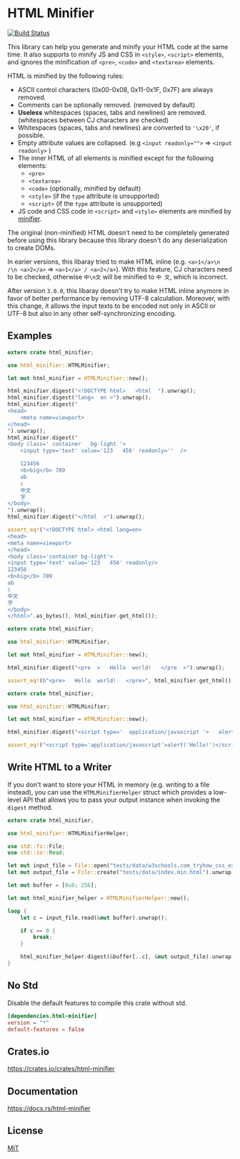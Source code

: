 HTML Minifier
====================

[![Build Status](https://travis-ci.org/magiclen/html-minifier.svg?branch=master)](https://travis-ci.org/magiclen/html-minifier)

This library can help you generate and minify your HTML code at the same time. It also supports to minify JS and CSS in `<style>`, `<script>` elements, and ignores the minification of `<pre>`, `<code>` and `<textarea>` elements.

HTML is minified by the following rules:

* ASCII control characters (0x00-0x08, 0x11-0x1F, 0x7F) are always removed.
* Comments can be optionally removed. (removed by default)
* **Useless** whitespaces (spaces, tabs and newlines) are removed. (whitespaces between CJ characters are checked)
* Whitespaces (spaces, tabs and newlines) are converted to `'\x20'`, if possible.
* Empty attribute values are collapsed. (e.g `<input readonly="">` => `<input readonly>` )
* The inner HTML of all elements is minified except for the following elements:
    * `<pre>`
    * `<textarea>`
    * `<code>` (optionally, minified by default)
    * `<style>` (if the `type` attribute is unsupported)
    * `<script>` (if the `type` attribute is unsupported)
* JS code and CSS code in `<script>` and `<style>` elements are minified by [minifier](https://crates.io/crates/minifier).

The original (non-minified) HTML doesn't need to be completely generated before using this library because this library doesn't do any deserialization to create DOMs.

In earier versions, this libaray tried to make HTML inline (e.g. `<a>1</a>\n /\n <a>2</a>` => `<a>1</a> / <a>2</a>`). With this feature, CJ characters need to be checked, otherwise `中\n文` will be minified to `中 文`, which is incorrect.

After version `3.0.0`, this libaray doesn't try to make HTML inline anymore in favor of better performance by removing UTF-8 calculation. Moreover, with this change, it allows the input texts to be encoded not only in ASCII or UTF-8 but also in any other self-synchronizing encoding.

## Examples

```rust
extern crate html_minifier;

use html_minifier::HTMLMinifier;

let mut html_minifier = HTMLMinifier::new();

html_minifier.digest("<!DOCTYPE html>   <html  ").unwrap();
html_minifier.digest("lang=  en >").unwrap();
html_minifier.digest("
<head>
    <meta name=viewport>
</head>
").unwrap();
html_minifier.digest("
<body class=' container   bg-light '>
    <input type='text' value='123   456' readonly=''  />

    123456
    <b>big</b> 789
    ab
    c
    中文
    字
</body>
").unwrap();
html_minifier.digest("</html  >").unwrap();

assert_eq!("<!DOCTYPE html> <html lang=en>
<head>
<meta name=viewport>
</head>
<body class='container bg-light'>
<input type='text' value='123   456' readonly/>
123456
<b>big</b> 789
ab
c
中文
字
</body>
</html>".as_bytes(), html_minifier.get_html());
```

```rust
extern crate html_minifier;

use html_minifier::HTMLMinifier;

let mut html_minifier = HTMLMinifier::new();

html_minifier.digest("<pre  >   Hello  world!   </pre  >").unwrap();

assert_eq!(b"<pre>   Hello  world!   </pre>", html_minifier.get_html());
```

```rust
extern crate html_minifier;

use html_minifier::HTMLMinifier;

let mut html_minifier = HTMLMinifier::new();

html_minifier.digest("<script type='  application/javascript '>   alert('Hello!')    ;   </script>").unwrap();

assert_eq!("<script type='application/javascript'>alert('Hello!')</script>".as_bytes(), html_minifier.get_html());
```

## Write HTML to a Writer

If you don't want to store your HTML in memory (e.g. writing to a file instead), you can use the `HTMLMinifierHelper` struct which provides a low-level API that allows you to pass your output instance when invoking the `digest` method.

```rust
extern crate html_minifier;

use html_minifier::HTMLMinifierHelper;

use std::fs::File;
use std::io::Read;

let mut input_file = File::open("tests/data/w3schools.com_tryhow_css_example_website.htm").unwrap();
let mut output_file = File::create("tests/data/index.min.html").unwrap();

let mut buffer = [0u8; 256];

let mut html_minifier_helper = HTMLMinifierHelper::new();

loop {
    let c = input_file.read(&mut buffer).unwrap();

    if c == 0 {
        break;
    }

    html_minifier_helper.digest(&buffer[..c], &mut output_file).unwrap();
}
```

## No Std

Disable the default features to compile this crate without std.

```toml
[dependencies.html-minifier]
version = "*"
default-features = false
```

## Crates.io

https://crates.io/crates/html-minifier

## Documentation

https://docs.rs/html-minifier

## License

[MIT](LICENSE)